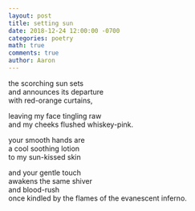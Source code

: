 ```yaml
---
layout: post
title: setting sun
date: 2018-12-24 12:00:00 -0700
categories: poetry 
math: true
comments: true
author: Aaron
---
```


the scorching sun sets  
and announces its departure  
with red-orange curtains,  

leaving my face tingling raw  
and my cheeks flushed whiskey-pink.  

your smooth hands are  
a cool soothing lotion  
to my sun-kissed skin  

and your gentle touch  
awakens the same shiver  
and blood-rush  
once kindled by the flames of the evanescent inferno.